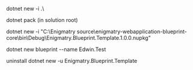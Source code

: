 dotnet new -i .\

dotnet pack (in solution root)

dotnet new -i "C:\Enigmatry source\enigmatry-webapplication-blueprint-core\bin\Debug\Enigmatry.Blueprint.Template.1.0.0.nupkg"

dotnet new blueprint --name Edwin.Test

uninstall
dotnet new -u Enigmatry.Blueprint.Template